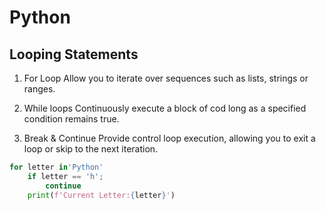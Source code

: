 # Python
## Looping Statements
1. For Loop
Allow you to iterate over sequences such as lists, strings or ranges.

2. While loops
Continuously execute a block of cod long as a specified condition remains true.

3. Break & Continue
Provide control loop execution, allowing you to exit a loop or skip to the next iteration.

```python
for letter in'Python'
	if letter == 'h';
		continue
	print(f'Current Letter:{letter}')
```
